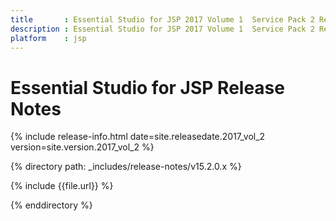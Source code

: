 ```yaml
---
title 		: Essential Studio for JSP 2017 Volume 1  Service Pack 2 Release Notes
description : Essential Studio for JSP 2017 Volume 1  Service Pack 2 Release Notes
platform    : jsp
---
```


# Essential Studio for JSP Release Notes  

{% include release-info.html date=site.releasedate.2017_vol_2 version=site.version.2017_vol_2 %} 

{% directory path: _includes/release-notes/v15.2.0.x %}

{% include {{file.url}} %}

{% enddirectory %}